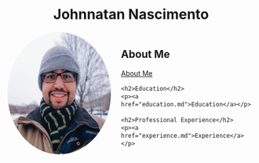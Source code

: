 <!-- Add a div to contain the title and apply CSS for centering -->
<div style="text-align: center;">
  <h1>Johnnatan Nascimento</h1>
</div>

<!-- Use a wrapper div to position the photo and text -->
<div style="display: flex; align-items: center;">

  <!-- Add the main content on the left -->
  <div>
    <!-- Increase the size of the image by adjusting width and height -->
    <img src="profilephoto.jpg" alt="Profile Photo" style="border-radius: 50%; width: 250px; height: 250px;">
  </div>

  <!-- Use another div for the text content -->
  <div style="margin-left: 20px;">
    <h2>About Me</h2>
    <p><a href="about.md">About Me</a></p>

    <h2>Education</h2>
    <p><a href="education.md">Education</a></p>

    <h2>Professional Experience</h2>
    <p><a href="experience.md">Experience</a></p>
  </div>

</div>

